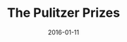 ---
layout: site
title: "The Pulitzer Prizes"
date: 2016-01-11
categories: [news-weather]
version: 1.4.3
major: 1
minor: 4
patch: 3
slug: pulitzer
link: http://www.pulitzer.org/
permalink: /sites/:slug
---